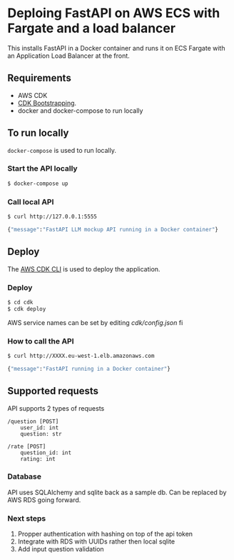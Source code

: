 # Deploing FastAPI on AWS ECS with Fargate and a load balancer

This installs FastAPI in a Docker container and runs it on ECS Fargate with an Application Load Balancer at the front.

## Requirements
- AWS CDK
- [CDK Bootstrapping](https://docs.aws.amazon.com/cdk/latest/guide/bootstrapping.html).
- docker and docker-compose to run locally

## To run locally

`docker-compose` is used to run locally.

### Start the API locally

```bash
$ docker-compose up
```

### Call  local API
```bash
$ curl http://127.0.0.1:5555

{"message":"FastAPI LLM mockup API running in a Docker container"}
```

## Deploy

The [AWS CDK CLI](https://docs.aws.amazon.com/cdk/v2/guide/getting_started.html) is used to deploy the application.

### Deploy

```bash
$ cd cdk
$ cdk deploy
```

AWS service names can be set by editing *cdk/config.json* fi 

### How to call the API
```bash
$ curl http://XXXX.eu-west-1.elb.amazonaws.com

{"message":"FastAPI running in a Docker container"}
```

## Supported requests
API supports 2 types of requests
```
/question [POST]
    user_id: int
    question: str

/rate [POST]
    question_id: int
    rating: int
```

### Database
API uses SQLAlchemy and sqlite back as a sample db.
Can be replaced by AWS RDS going forward.

### Next steps
1. Propper authentication with hashing on top of the api token
2. Integrate with RDS with UUIDs rather then local sqlite
3. Add input question validation